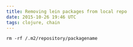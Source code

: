 ```yaml
---
title: Removing lein packages from local repo
date: 2015-10-26 19:46 UTC
tags: clojure, chain
---
```


`rm -rf /.m2/repository/packagename`

